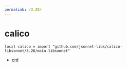 ```yaml
---
permalink: /3.20/
---
```


# calico

```jsonnet
local calico = import "github.com/jsonnet-libs/calico-libsonnet/3.20/main.libsonnet"
```



* [crd](crd/index.md)